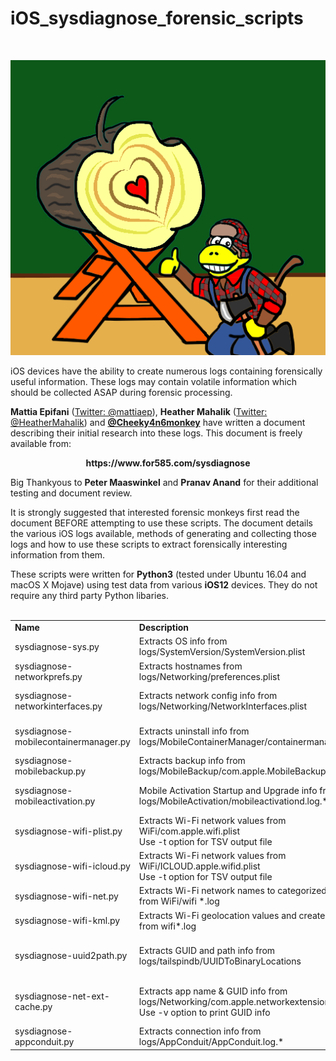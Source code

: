 # iOS_sysdiagnose_forensic_scripts

<br>
<p align="center">
<img src="log-monkey.png" alt="Picture of Apple Log Loving Monkey")
</p>
<br>

iOS devices have the ability to create numerous logs containing forensically useful information.
These logs may contain volatile information which should be collected ASAP during forensic processing.

<b>Mattia Epifani</b> ([Twitter: @mattiaep](https://twitter.com/mattiaep)), <b>Heather Mahalik</b> ([Twitter: @HeatherMahalik](https://twitter.com/HeatherMahalik)) and <b>[@Cheeky4n6monkey](https://twitter.com/cheeky4n6monkey)</b> have written a document describing their initial research into these logs. This document is freely available from:
<p align="center"><b>https://www.for585.com/sysdiagnose</b></p>

Big Thankyous to <b>Peter Maaswinkel</b> and <b>Pranav Anand</b> for their additional testing and document review.

It is strongly suggested that interested forensic monkeys first read the document BEFORE attempting to use these scripts.
The document details the various iOS logs available, methods of generating and collecting those logs and how to use these scripts to extract forensically interesting information from them.

These scripts were written for <b>Python3</b> (tested under Ubuntu 16.04 and macOS X Mojave) using test data from various <b>iOS12</b> devices. They do not require any third party Python libaries.
<br><br>

<table>
  <tr><td><b>Name</b></td><td><b>Description</b></td><td><b>Output</b></td><td><b>Usage Example</b></td></tr>
  <tr><td>sysdiagnose-sys.py</td><td>Extracts OS info from logs/SystemVersion/SystemVersion.plist</td><td>Command line</td><td>python3 sysdiagnose-sys.py -i SystemVersion.plist</td></tr>
  
  <tr><td>sysdiagnose-networkprefs.py</td><td>Extracts hostnames from logs/Networking/preferences.plist</td><td>Command line</td><td>python3 sysdiagnose-networkprefs.py -i preferences.plist</td></tr>
  
  <tr><td>sysdiagnose-networkinterfaces.py</td><td>Extracts network config info from logs/Networking/NetworkInterfaces.plist</td><td>Command line</td><td>python3 sysdiagnose-networkinterfaces.py -i NetworkInterfaces.plist</td></tr>
  
  <tr><td>sysdiagnose-mobilecontainermanager.py</td><td>Extracts uninstall info from logs/MobileContainerManager/containermanagerd.log.0</td><td>Command line</td><td>python3 sysdiagnose-mobilecontainermanager.py -i containermanagerd.log.0</td></tr>
  
  <tr><td>sysdiagnose-mobilebackup.py</td><td>Extracts backup info from logs/MobileBackup/com.apple.MobileBackup.plist</td><td>Command line</td><td>python3 sysdiagnose-mobilebackup.py -i com.apple.MobileBackup.plist</td></tr>
  
  <tr><td>sysdiagnose-mobileactivation.py</td><td>Mobile Activation Startup and Upgrade info from logs/MobileActivation/mobileactivationd.log.*</td><td>Command line</td><td>python3 sysdiagnose-mobileactivation.py -i mobileactivation.log</td></tr>
  
  <tr><td>sysdiagnose-wifi-plist.py</td><td>Extracts Wi-Fi network values from WiFi/com.apple.wifi.plist<br>Use -t option for TSV output file
</td><td>Command line and TSV</td><td>python3 sysdiagnose-wifi-plist.py -i com.apple.wifi.plist -t</td></tr>
  
  <tr><td>sysdiagnose-wifi-icloud.py</td><td>Extracts Wi-Fi network values from WiFi/ICLOUD.apple.wifid.plist<br>Use -t option for TSV output file</td><td>Command line and TSV</td><td>python3 sysdiagnose-wifi-icloud.py -i ICLOUD.apple.wifid.plist -t</td></tr>
  
  <tr><td>sysdiagnose-wifi-net.py</td><td>Extracts Wi-Fi network names to categorized TSV files from WiFi/wifi *.log</td><td>TSV files</td><td>python3 sysdiagnose-wifi-net.py -i wifi-buf.log</td></tr>
  
  <tr><td>sysdiagnose-wifi-kml.py</td><td>Extracts Wi-Fi geolocation values and creates a KML from wifi*.log</td><td>KML</td><td>python3 sysdiagnose-wifi-kml.py -i wifi-buf.log</td></tr>
  
  <tr><td>sysdiagnose-uuid2path.py</td><td>Extracts GUID and path info from logs/tailspindb/UUIDToBinaryLocations</td><td>Command line (comma separated)</td><td>python3 sysdiagnose-uuid2path.py  -i UUIDToBinaryLocations</td></tr>
  
  <tr><td>sysdiagnose-net-ext-cache.py</td><td>Extracts app name & GUID info from logs/Networking/com.apple.networkextension.cache.plist<br>Use -v option to print GUID info</td><td>Command line</td><td>python3 sysdiagnose-net-ext-cache.py -i com.apple.networkextension.cache.plist -v</td></tr>
  
  <tr><td>sysdiagnose-appconduit.py</td><td>Extracts connection info from logs/AppConduit/AppConduit.log.*</td><td>Command line</td><td>python3 sysdiagnose-appconduit.py -i AppConduit.log</td></tr>
</table>
  

